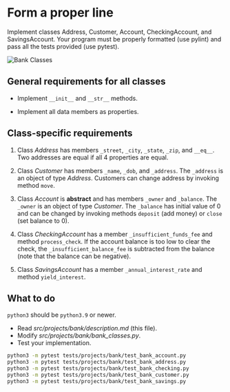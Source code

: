 # Form a proper line

Implement classes Address, Customer, Account, CheckingAccount, and SavingsAccount. Your program must be properly formatted (use pylint) and pass all the tests provided (use pytest).

![Bank Classes](bank.png)

## General requirements for all classes

- Implement `__init__` and `__str__` methods.

- Implement all data members as properties.

## Class-specific requirements

1. Class _Address_ has members `_street`, `_city`, `_state`, `_zip`, and `__eq__`. Two addresses are equal if all 4 properties are equal.

1. Class _Customer_ has members `_name`, `_dob`, and `_address`. The `_address` is an object of type _Address_. Customers can change address by invoking method `move`.

1. Class _Account_ is **abstract** and has members `_owner` and `_balance`. The `_owner` is an object of type _Customer_. The `_balance` has initial value of 0 and can be changed by invoking methods `deposit` (add money) or `close` (set balance to 0).

1. Class _CheckingAccount_ has a member `_insufficient_funds_fee` and method `process_check`. If the account balance is too low to clear the check, the `_insufficient_balance_fee` is subtracted from the balance (note that the balance can be negative).

1. Class _SavingsAccount_ has a member `_annual_interest_rate` and method `yield_interest`.

## What to do

`python3` should be `python3.9` or newer.

- Read _src/projects/bank/description.md_ (this file).
- Modify _src/projects/bank/bank_classes.py_.
- Test your implementation.

```bash
python3 -m pytest tests/projects/bank/test_bank_account.py
python3 -m pytest tests/projects/bank/test_bank_address.py
python3 -m pytest tests/projects/bank/test_bank_checking.py
python3 -m pytest tests/projects/bank/test_bank_customer.py
python3 -m pytest tests/projects/bank/test_bank_savings.py
```
